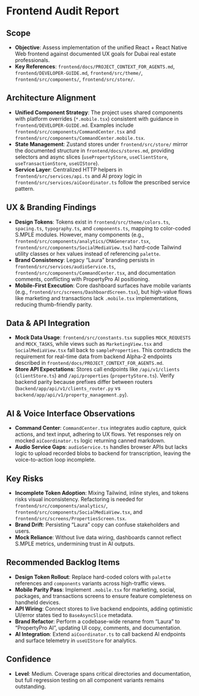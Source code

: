 # Frontend Audit Report

## Scope
- **Objective**: Assess implementation of the unified React + React Native Web frontend against documented UX goals for Dubai real estate professionals.
- **Key References**: `frontend/docs/PROJECT_CONTEXT_FOR_AGENTS.md`, `frontend/DEVELOPER-GUIDE.md`, `frontend/src/theme/`, `frontend/src/components/`, `frontend/src/store/`.

## Architecture Alignment
- **Unified Component Strategy**: The project uses shared components with platform overrides (`*.mobile.tsx`) consistent with guidance in `frontend/DEVELOPER-GUIDE.md`. Examples include `frontend/src/components/CommandCenter.tsx` and `frontend/src/components/CommandCenter.mobile.tsx`.
- **State Management**: Zustand stores under `frontend/src/store/` mirror the documented structure in `frontend/docs/stores.md`, providing selectors and async slices (`usePropertyStore`, `useClientStore`, `useTransactionStore`, `useUIStore`).
- **Service Layer**: Centralized HTTP helpers in `frontend/src/services/api.ts` and AI proxy logic in `frontend/src/services/aiCoordinator.ts` follow the prescribed service pattern.

## UX & Branding Findings
- **Design Tokens**: Tokens exist in `frontend/src/theme/colors.ts`, `spacing.ts`, `typography.ts`, and `components.ts`, mapping to color-coded S.MPLE modules. However, many components (e.g., `frontend/src/components/analytics/CMAGenerator.tsx`, `frontend/src/components/SocialMediaView.tsx`) hard-code Tailwind utility classes or hex values instead of referencing `palette`.
- **Brand Consistency**: Legacy “Laura” branding persists in `frontend/src/services/audioService.ts`, `frontend/src/components/CommandCenter.tsx`, and documentation comments, conflicting with PropertyPro AI positioning.
- **Mobile-First Execution**: Core dashboard surfaces have mobile variants (e.g., `frontend/src/screens/DashboardScreen.tsx`), but high-value flows like marketing and transactions lack `.mobile.tsx` implementations, reducing thumb-friendly parity.

## Data & API Integration
- **Mock Data Usage**: `frontend/src/constants.tsx` supplies `MOCK_REQUESTS` and `MOCK_TASKS`, while views such as `MarketingView.tsx` and `SocialMediaView.tsx` fall back to `sampleProperties`. This contradicts the requirement for real-time data from backend Alpha-2 endpoints described in `frontend/docs/PROJECT_CONTEXT_FOR_AGENTS.md`.
- **Store API Expectations**: Stores call endpoints like `/api/v1/clients` (`clientStore.ts`) and `/api/properties` (`propertyStore.ts`). Verify backend parity because prefixes differ between routers (`backend/app/api/v1/clients_router.py` vs `backend/app/api/v1/property_management.py`).

## AI & Voice Interface Observations
- **Command Center**: `CommandCenter.tsx` integrates audio capture, quick actions, and text input, adhering to UX flows. Yet responses rely on mocked `aiCoordinator.ts` logic returning canned markdown.
- **Audio Service Gaps**: `audioService.ts` handles browser APIs but lacks logic to upload recorded blobs to backend for transcription, leaving the voice-to-action loop incomplete.

## Key Risks
- **Incomplete Token Adoption**: Mixing Tailwind, inline styles, and tokens risks visual inconsistency. Refactoring is needed for `frontend/src/components/analytics/`, `frontend/src/components/SocialMediaView.tsx`, and `frontend/src/screens/PropertiesScreen.tsx`.
- **Brand Drift**: Persisting “Laura” copy can confuse stakeholders and users.
- **Mock Reliance**: Without live data wiring, dashboards cannot reflect S.MPLE metrics, undermining trust in AI outputs.

## Recommended Backlog Items
- **Design Token Rollout**: Replace hard-coded colors with `palette` references and `components` variants across high-traffic views.
- **Mobile Parity Pass**: Implement `.mobile.tsx` for marketing, social, packages, and transactions screens to ensure feature completeness on handheld devices.
- **API Wiring**: Connect stores to live backend endpoints, adding optimistic UI/error states tied to `BaseAsyncSlice` metadata.
- **Brand Refactor**: Perform a codebase-wide rename from “Laura” to “PropertyPro AI”, updating UI copy, comments, and documentation.
- **AI Integration**: Extend `aiCoordinator.ts` to call backend AI endpoints and surface telemetry in `useUIStore` for analytics.

## Confidence
- **Level**: Medium. Coverage spans critical directories and documentation, but full regression testing on all component variants remains outstanding.
